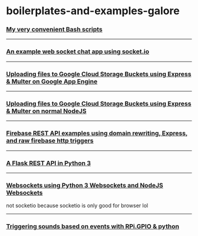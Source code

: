 # boilerplates-and-examples-galore

### [My very convenient Bash scripts](https://github.com/danthegoodman1/bash-scripts)

---

### [An example web socket chat app using socket.io](https://github.com/danthegoodman1/demo-websocket-chatapp)

---

### [Uploading files to Google Cloud Storage Buckets using Express & Multer on Google App Engine](https://github.com/danthegoodman1/googleAppEngine-CloudStorageUploader)

---

### [Uploading files to Google Cloud Storage Buckets using Express & Multer on normal NodeJS](https://github.com/danthegoodman1/nodejs-cloudStorage-uploader/tree/master)

---

### [Firebase REST API examples using domain rewriting, Express, and raw firebase http triggers](https://github.com/danthegoodman1/firebase-restapi-examples)

---

### [A Flask REST API in Python 3](https://github.com/danthegoodman1/test-flask-api)

---

### [Websockets using Python 3 Websockets and NodeJS Websockets](https://github.com/danthegoodman1/python-node-websockets)
not socketio because socketio is only good for browser lol

---

### [Triggering sounds based on events with RPi.GPIO & python](https://github.com/danthegoodman1/iot-door-sounds)
